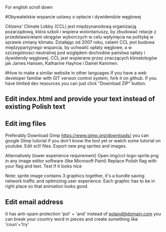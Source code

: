 For english scroll down

#Obywatelskie wsparcie ustawy o opłacie i dywidendzie węglowej

Citizens’ Climate Lobby (CCL) jest międzynarodową organizacją pozarządową, która szkoli i wspiera wolontariuszy, by zbudować relacje z przedstawicielami okręgów wyborczych w celu wpłynięcia na politykę w sprawie zmiany klimatu. Działając od 2007 roku, celami CCL jest budowa międzypartyjnego wsparcia, by uchwalić opłaty węglowe, a w szczególności neutralnej pod względem dochodów państwa opłaty i dywidendy węglowej. CCL jest wspierane przez znaczących klimatologów jak James Hansen, Katharine Hayhoe i Daniel Kammen.

#How to make a similar website in other languages
If you have a web developer familiar with GIT version control system, fork it on github.
If you have limited dev resources you can just click "Download ZIP" button.

## Edit index.html and provide your text instead of existing Polish text
## Edit img files
Preferably
Download Gimp https://www.gimp.org/downloads/
you can google Gimp tutorial if you don't know the tool yet or watch some tutorial on youtube.
Edit xcf/ files. Export new png sprites and images.

Alternatively (lower experience requirement)
Open img/ccl-logo-sprite.png in any image editor software (like Microsoft Paint)
Replace Polish flag with your flag and text. Test if it looks nice

Note: sprite image contains 3 graphics together, it's a bundle saving network traffic and optimizing user experience. Each graphic has to be in right place so that animation looks good.

## Edit email address
It has anti-spam protection 'pol' + 'and' instead of poland@domain.com
you can break your country word in pieces and create something like 'coun'+'try'